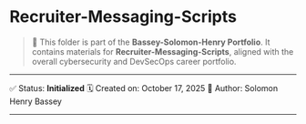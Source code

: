 # Recruiter-Messaging-Scripts

> 📘 This folder is part of the **Bassey-Solomon-Henry Portfolio**.
> It contains materials for **Recruiter-Messaging-Scripts**, aligned with the overall cybersecurity and DevSecOps career portfolio.

---

✅ Status: **Initialized**
🗓️ Created on: October 17, 2025
👤 Author: Solomon Henry Bassey

---
